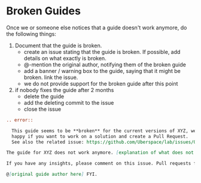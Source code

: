 # Broken Guides

Once we or someone else notices that a guide doesn't work anymore, do the following things:

1. Document that the guide is broken.
    * create an issue stating that the guide is broken. If possible, add details on what exactly is broken.
    * @-mention the original author, notifying them of the broken guide
    * add a banner / warning box to the guide, saying that it might be broken. link the issue.
    * we do not provide support for the broken guide after this point
2. if nobody fixes the guide after 2 months
    * delete the guide
    * add the deleting commit to the issue
    * close the issue

```rst
.. error::

  This guide seems to be **broken** for the current versions of XYZ, we would be
  happy if you want to work on a solution and create a Pull Request.
  See also the related issue: https://github.com/Uberspace/lab/issues/000
```

```md
The guide for XYZ does not work anymore. [explanation of what does not work here]. We added a banner to the guide to signal the broken state.

If you have any insights, please comment on this issue. Pull requests fixing the guide are also highly appreciated. If the guide does not get fixed within two months, we will remove it from the lab, as documented in the [broken guides policy](https://github.com/Uberspace/lab/blob/main/BROKEN_GUIDES.md).

@[original guide author here] FYI.
```
